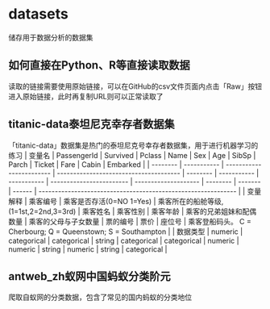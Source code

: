 # datasets
储存用于数据分析的数据集

## 如何直接在Python、R等直接读取数据
读取的链接需要使用原始链接，可以在GitHub的csv文件页面内点击「Raw」按钮进入原始链接，此时再复制URL则可以正常读取了

## titanic-data泰坦尼克幸存者数据集
「titanic-data」数据集是热门的泰坦尼克号幸存者数据集，用于进行机器学习的练习
| 变量名 | PassengerId | Survived                 | Pclass                                 | Name     | Sex         | Age         | SibSp                    | Parch                | Ticket   | Fare    | Cabin  | Embarked                                                      |
| -------- | ----------- | ------------------------ | -------------------------------------- | -------- | ----------- | ----------- | ------------------------ | -------------------- | -------- | ------- | ------ | ------------------------------------------------------------- |
| 变量解释 | 乘客编号 | 乘客是否存活(0=NO 1=Yes) | 乘客所在的船舱等级,(1=1st,2=2nd,3=3rd) | 乘客姓名 | 乘客性别 | 乘客年龄 | 乘客的兄弟姐妹和配偶数量 | 乘客的父母与子女数量 | 票的编号 | 票价  | 座位号 | 乘客登船码头。 C = Cherbourg; Q = Queenstown; S = Southampton |
| 数据类型 | numeric     | categorical              | categorical                            | string   | categorical | categorical | numeric                  | numeric              | string   | numeric | string | categorical                                                   |

## antweb_zh蚁网中国蚂蚁分类阶元
爬取自蚁网的分类数据，包含了常见的国内蚂蚁的分类地位
